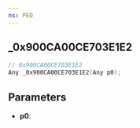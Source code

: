 ```yaml
---
ns: PED
---
```

## _0x900CA00CE703E1E2

```c
// 0x900CA00CE703E1E2
Any _0x900CA00CE703E1E2(Any p0);
```

## Parameters
* **p0**:
